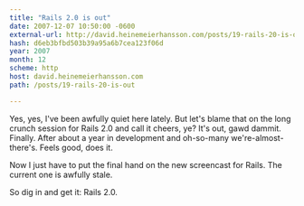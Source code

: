 ```yaml
---
title: "Rails 2.0 is out"
date: 2007-12-07 10:50:00 -0600
external-url: http://david.heinemeierhansson.com/posts/19-rails-20-is-out
hash: d6eb3bfbd503b39a95a6b7cea123f06d
year: 2007
month: 12
scheme: http
host: david.heinemeierhansson.com
path: /posts/19-rails-20-is-out

---
```


Yes, yes, I've been awfully quiet here lately. But let's blame that on the long crunch session for Rails 2.0 and call it cheers, ye? It's out, gawd dammit. Finally. After about a year in development and oh-so-many we're-almost-there's. Feels good, does it.


Now I just have to put the final hand on the new screencast for Rails. The current one is awfully stale.


So dig in and get it: Rails 2.0.

